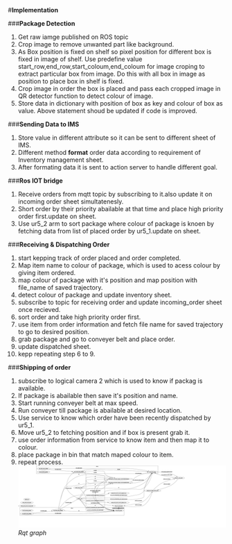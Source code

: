 #**Implementation**

###**Package Detection**
1. Get raw iamge published on ROS topic
1. Crop image to remove unwanted part like background.
1. As Box position is fixed on shelf so pixel position for different box is fixed in image of shelf. Use predefine value start_row,end_row,start_coloum,end_coloum for image croping to extract particular box from image.
   Do this with all box in image as position to place box in shelf is fixed. 
1. Crop image in order the box is placed and pass each cropped image in QR detector function to detect colour of image.
1. Store data in dictionary with position of box as key and colour of box as value.
Above statement shoud be updated if code is improved.

###**Sending Data to IMS**
1. Store value in different attribute so it can be sent to different sheet of IMS.
1. Different method **format** order data according to requirement of Inventory management sheet.
1. After formating data it is sent to action server to handle different goal.


###**Ros IOT bridge** 
1. Receive orders from mqtt topic by subscribing to it.also update it on incoming order sheet simultatenesly.
1. Short order by their priority abailable at that time and place high priority order first.update on sheet.
1. Use ur5_2 arm to sort package where colour of package is knoen by fetching data from list of placed order by ur5_1.update on sheet.

###**Receiving & Dispatching Order**
1. start kepping track of order placed and order completed.
1. Map item name to colour of package, which is used to acess colour by giving item ordered.
1. map colour of package with it's position and map position with file_name of saved trajectory.
1. detect colour of package and update inventory sheet.
1. subscribe to topic for receiving order and update incoming_order sheet once recieved.
1. sort order and take high priority order first.
1. use item from order information and fetch file name for saved trajectory to go to desired position.
1. grab package and  go to conveyer belt and place order.
1. update dispatched sheet.
1. kepp repeating step 6 to 9.
 
###**Shipping of order** 
1. subscribe to logical camera 2 which is used to know if packag is available.
1. If package is abailable then save it's position and name.
1. Start running conveyer belt at max speed. 
1. Run conveyer till package is abailable at desired location.
1. Use service to know which order have been recently dispatched by ur5_1.
1. Move ur5_2 to fetching position and if box is present grab it.
1. use order information from service to know item and then map it to colour.
1. place package in bin that match maped colour to item.
1. repeat process.
![Rqt graph showing how each node intract](rosgraph.png)*Rqt graph*

